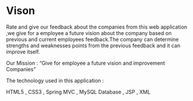 # Vison
Rate and give our feedback about the companies from this web application ,we give for a employee a future vision about the company based on previous and current employees feedback.The company can determine strengths and weaknesses points from the previous feedback and it can improve itself.


Our Mission : “Give for employee a future vision and improvement Companies”

The technology used in this application :

HTML5 ,
CSS3 ,
Spring MVC ,
MySQL Database ,
JSP ,
XML 
